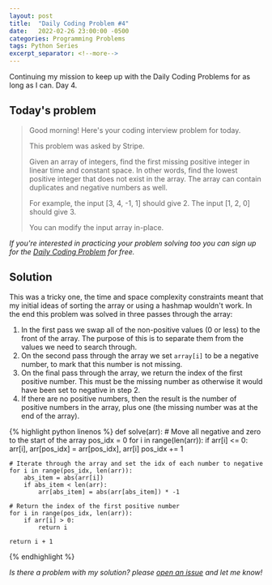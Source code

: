 ```yaml
---
layout: post
title:  "Daily Coding Problem #4"
date:   2022-02-26 23:00:00 -0500
categories: Programming Problems
tags: Python Series
excerpt_separator: <!--more-->
---
```


Continuing my mission to keep up with the Daily Coding Problems for as long as I can. Day 4.

<!--more-->

## Today's problem

>Good morning! Here's your coding interview problem for today.
>
>This problem was asked by Stripe.
>
>Given an array of integers, find the first missing positive integer in linear time and constant space. In other words, find the lowest positive integer that does not exist in the array. The array can contain duplicates and negative numbers as well.
>
>For example, the input [3, 4, -1, 1] should give 2. The input [1, 2, 0] should give 3.
>
>You can modify the input array in-place.

*If you're interested in practicing your problem solving too you can sign up for the 
[Daily Coding Problem](https://www.dailycodingproblem.com/) for free.*

## Solution

This was a tricky one, the time and space complexity constraints meant that my initial ideas of sorting the array or
using a hashmap wouldn't work. In the end this problem was solved in three passes through the array:

1. In the first pass we swap all of the non-positive values (0 or less) to the front of the array. The purpose of this
is to separate them from the values we need to search through.
2. On the second pass through the array we set `array[i]` to be a negative number, to mark that this number is not
missing.
3. On the final pass through the array, we return the index of the first positive number. This must be the missing
number as otherwise it would have been set to negative in step 2.
4. If there are no positive numbers, then the result is the number of positive numbers in the array, plus one (the
missing number was at the end of the array).

{% highlight python linenos %}
def solve(arr):
    # Move all negative and zero to the start of the array
    pos_idx = 0
    for i in range(len(arr)):
        if arr[i] <= 0:
            arr[i], arr[pos_idx] = arr[pos_idx], arr[i]
            pos_idx += 1

    # Iterate through the array and set the idx of each number to negative
    for i in range(pos_idx, len(arr)):
        abs_item = abs(arr[i])
        if abs_item < len(arr):
            arr[abs_item] = abs(arr[abs_item]) * -1

    # Return the index of the first positive number
    for i in range(pos_idx, len(arr)):
        if arr[i] > 0:
            return i

    return i + 1
{% endhighlight %}

*Is there a problem with my solution? please [open an issue](https://github.com/tombloor/daily-coding-problems/issues/new?title=Problem%204) and let me know!*
